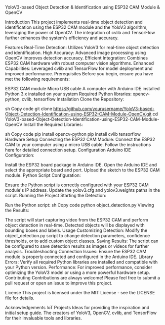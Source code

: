 
YoloV3-based Object Detection & Identification using ESP32 CAM Module & OpenCV

Introduction
This project implements real-time object detection and identification using the ESP32 CAM module and the YoloV3 algorithm, leveraging the power of OpenCV. The integration of cvlib and TensorFlow further enhances the system's efficiency and accuracy.

Features
Real-Time Detection: Utilizes YoloV3 for real-time object detection and identification.
High Accuracy: Advanced image processing using OpenCV improves detection accuracy.
Efficient Integration: Combines ESP32 CAM hardware with robust computer vision algorithms.
Enhanced Capabilities: Leveraged cvlib and TensorFlow for model deployment and improved performance.
Prerequisites
Before you begin, ensure you have met the following requirements:

ESP32 CAM module
Micro USB cable
A computer with Arduino IDE installed
Python 3.x installed on your system
Required Python libraries: opencv-python, cvlib, tensorflow
Installation
Clone the Repository:

sh
Copy code
git clone https://github.com/yourusername/YoloV3-based-Object-Detection-Identification-using-ESP32-CAM-Module-OpenCV.git
cd YoloV3-based-Object-Detection-Identification-using-ESP32-CAM-Module-OpenCV
Install the Required Libraries:

sh
Copy code
pip install opencv-python
pip install cvlib tensorflow
Hardware Setup
Connecting the ESP32 CAM Module:
Connect the ESP32 CAM to your computer using a micro USB cable.
Follow the instructions here for detailed connection setup.
Configuration
Arduino IDE Configuration:

Install the ESP32 board package in Arduino IDE.
Open the Arduino IDE and select the appropriate board and port.
Upload the sketch to the ESP32 CAM module.
Python Script Configuration:

Ensure the Python script is correctly configured with your ESP32 CAM module's IP address.
Update the yolov3.cfg and yolov3.weights paths in the script.
Running the Project
Starting the Detection:

Run the Python script:
sh
Copy code
python object_detection.py
Viewing the Results:

The script will start capturing video from the ESP32 CAM and perform object detection in real-time.
Detected objects will be displayed with bounding boxes and labels.
Usage
Customizing Detection: Modify the object_detection.py script to change detection parameters, confidence thresholds, or to add custom object classes.
Saving Results: The script can be configured to save detection results as images or videos for further analysis.
Troubleshooting
Connection Issues: Ensure the ESP32 CAM module is properly connected and configured in the Arduino IDE.
Library Errors: Verify all required Python libraries are installed and compatible with your Python version.
Performance: For improved performance, consider optimizing the YoloV3 model or using a more powerful hardware setup.
Contributing
Contributions are always welcome! Please feel free to submit a pull request or open an issue to improve this project.

License
This project is licensed under the MIT License - see the LICENSE file for details.

Acknowledgements
IoT Projects Ideas for providing the inspiration and initial setup guide.
The creators of YoloV3, OpenCV, cvlib, and TensorFlow for their invaluable tools and libraries.
